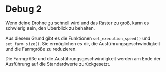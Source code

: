 # Debug 2
Wenn deine Drohne zu schnell wird und das Raster zu groß, kann es schwierig sein, den Überblick zu behalten.

Aus diesem Grund gibt es die Funktionen `set_execution_speed()` und `set_farm_size()`.
Sie ermöglichen es dir, die Ausführungsgeschwindigkeit und die Farmgröße zu reduzieren.

Die Farmgröße und die Ausführungsgeschwindigkeit werden am Ende der Ausführung auf die Standardwerte zurückgesetzt.
